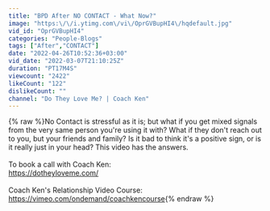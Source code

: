 ```yaml
---
title: "BPD After NO CONTACT - What Now?"
image: "https:\/\/i.ytimg.com\/vi\/OprGVBupHI4\/hqdefault.jpg"
vid_id: "OprGVBupHI4"
categories: "People-Blogs"
tags: ["After","CONTACT"]
date: "2022-04-26T10:52:36+03:00"
vid_date: "2022-03-07T21:10:25Z"
duration: "PT17M4S"
viewcount: "2422"
likeCount: "122"
dislikeCount: ""
channel: "Do They Love Me? | Coach Ken"
---
```

{% raw %}No Contact is stressful as it is; but what if you get mixed signals from the very same person you're using it with? What if they don't reach out to you, but your friends and family?  Is it bad to think it's a positive sign, or is it really just in your head? This video has the answers.<br /><br />To book a call with Coach Ken:<br /><a rel="nofollow" target="blank" href="https://dotheyloveme.com/">https://dotheyloveme.com/</a><br /><br />Coach Ken's Relationship Video Course:<br /><a rel="nofollow" target="blank" href="https://vimeo.com/ondemand/coachkencourse">https://vimeo.com/ondemand/coachkencourse</a>{% endraw %}
